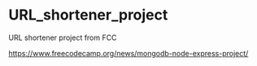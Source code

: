 # URL_shortener_project
URL shortener project from FCC

https://www.freecodecamp.org/news/mongodb-node-express-project/
